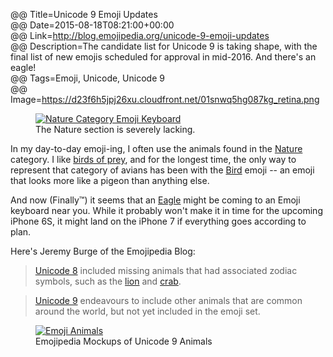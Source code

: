 @@ Title=Unicode 9 Emoji Updates  
@@ Date=2015-08-18T08:21:00+00:00  
@@ Link=http://blog.emojipedia.org/unicode-9-emoji-updates  
@@ Description=The candidate list for Unicode 9 is taking shape, with the final list of new emojis scheduled for approval in mid-2016. And there's an eagle!  
@@ Tags=Emoji, Unicode, Unicode 9  
@@ Image=https://d23f6h5jpj26xu.cloudfront.net/01snwq5hg087kg_retina.png  

<figure class="iphone">
	<a class="nohover" href="http://d.pr/i/13P02+">
		<img src="http://d.pr/i/13P02+" alt="Nature Category Emoji Keyboard" />
	</a>
	<figcaption>The Nature section is severely lacking.</figcaption>
</figure>

In my day-to-day emoji-ing, I often use the animals found in the [Nature][emojipedia] category. I like [birds of prey][theoveranalyzed], and for the longest time, the only way to represent that category of avians has been with the [Bird][emojipedia 2] emoji -- an emoji that looks more like a pigeon than anything else.

And now (Finally™) it seems that an [Eagle][emojipedia 3] might be coming to an Emoji keyboard near you. While it probably won't make it in time for the upcoming iPhone 6S, it might land on the iPhone 7 if everything goes according to plan. 

Here's Jeremy Burge of the Emojipedia Blog:
>[Unicode 8][emojipedia 4] included missing animals that had associated zodiac symbols, such as the [lion][emojipedia 5] and [crab][emojipedia 6].

>[Unicode 9][emojipedia 7] endeavours to include other animals that are common around the world, but not yet included in the emoji set.

<figure>
	<a class="nohover" href="https://d23f6h5jpj26xu.cloudfront.net/grupjdtdtniw_small.jpg">
		<img src="https://d23f6h5jpj26xu.cloudfront.net/grupjdtdtniw_small.jpg" alt="Emoji Animals" />
	</a>
	<figcaption>Emojipedia Mockups of Unicode 9 Animals</figcaption>
</figure>

[emojipedia]: http://emojipedia.org/nature/
[emojipedia 2]: http://emojipedia.org/bird/
[emojipedia 3]: http://emojipedia.org/eagle/
[emojipedia 4]: http://emojipedia.org/unicode-8/
[emojipedia 5]: http://emojipedia.org/lion-face/
[emojipedia 6]: http://emojipedia.org/crab/
[emojipedia 7]: http://emojipedia.org/unicode-9/
[theoveranalyzed]: http://www.theoveranalyzed.net/2015/4/2/red-tailed-hawks